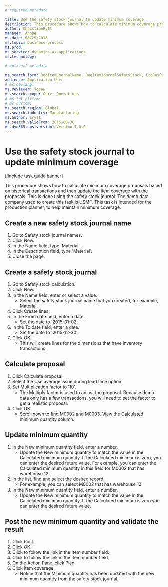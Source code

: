 ```yaml
--- 
# required metadata 
 
title: Use the safety stock journal to update minimum coverage
description: This procedure shows how to calculate minimum coverage proposals based on historical transactions and then update the item coverage with the proposals. 
author: ChristianRytt
manager: AnnBe 
ms.date: 08/29/2018
ms.topic: business-process 
ms.prod:  
ms.service: dynamics-ax-applications 
ms.technology:  
 
# optional metadata 
 
ms.search.form: ReqItemJournalName, ReqItemJournalSafetyStock, EcoResProductInformationDialog, EcoResProductDetailsExtended, ReqItemTable   
audience: Application User 
# ms.devlang:  
ms.reviewer: josaw
ms.search.scope: Core, Operations 
# ms.tgt_pltfrm:  
# ms.custom:  
ms.search.region: Global
ms.search.industry: Manufacturing
ms.author: crytt
ms.search.validFrom: 2016-06-30 
ms.dyn365.ops.version: Version 7.0.0 
---
```

# Use the safety stock journal to update minimum coverage

[!include [task guide banner](../../includes/task-guide-banner.md)]

This procedure shows how to calculate minimum coverage proposals based on historical transactions and then update the item coverage with the proposals. This is done using the safety stock journal. The demo data company used to create this task is USMF. This task is intended for the production planner, to help maintain minimum coverage.


## Create a new safety stock journal name
1. Go to Safety stock journal names.
2. Click New.
3. In the Name field, type 'Material'.
4. In the Description field, type 'Material'.
5. Close the page.

## Create a safety stock journal
1. Go to Safety stock calculation.
2. Click New.
3. In the Name field, enter or select a value.
    * Select the safety stock journal name that you created, for example, Material.  
4. Click Create lines.
5. In the From date field, enter a date.
    * Set the date to '2015-01-02'.  
6. In the To date field, enter a date.
    * Set the date to '2015-12-30'.  
7. Click OK.
    * This will create lines for the dimensions that have inventory transactions.  

## Calculate proposal
1. Click Calculate proposal.
2. Select the Use average issue during lead time option.
3. Set Multiplication factor to '10'.
    * The Multiply factor is used to adjust the proposal. Because demo data only has a few transactions, you will need to set the factor to get a realistic proposal.  
4. Click OK.
    * Scroll down to find M0002 and M0003. View the Calculated minimum quantity column.   

## Update minimum quantity
1. In the New minimum quantity field, enter a number.
    * Update the New minimum quantity to match the value in the Calculated minimum quantity. If the Calculated minimum is zero,  you can enter the desired future value. For example, you can enter the Calculated minimum quantity in this field for M0002 that has warehouse 12.  
2. In the list, find and select the desired record.
    * For example, you can select M0002 that has warehouse 12.  
3. In the New minimum quantity field, enter a number.
    * Update the New minimum quantity to match the value in the Calculated minimum quantity. If the Calculated minimum is zero you can enter the desired future value.  

## Post the new minimum quantity and validate the result
1. Click Post.
2. Click OK.
3. Click to follow the link in the Item number field.
4. Click to follow the link in the Item number field.
5. On the Action Pane, click Plan.
6. Click Item coverage.
    * Notice that the Minimum quantity has been updated with the new minimum quantity from the safety stock journal.  

